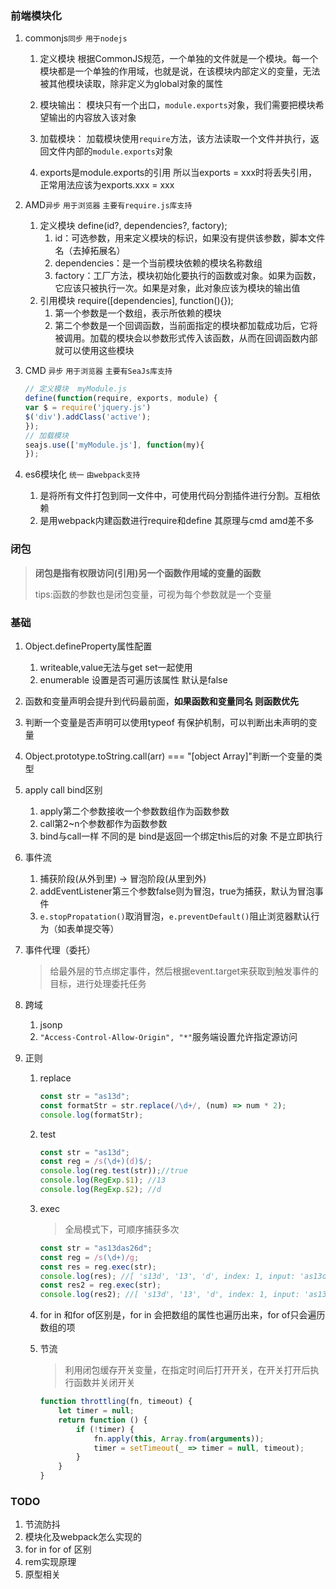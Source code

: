 ### 前端模块化

1. commonjs`同步` `用于nodejs`

   1. 定义模块
      根据CommonJS规范，一个单独的文件就是一个模块。每一个模块都是一个单独的作用域，也就是说，在该模块内部定义的变量，无法被其他模块读取，除非定义为global对象的属性

   2. 模块输出：
      模块只有一个出口，`module.exports`对象，我们需要把模块希望输出的内容放入该对象

   3. 加载模块：
      加载模块使用`require`方法，该方法读取一个文件并执行，返回文件内部的`module.exports`对象

   4. exports是module.exports的引用 所以当exports = xxx时将丢失引用，正常用法应该为exports.xxx = xxx

      

2. AMD`异步` `用于浏览器` `主要有require.js库支持`

   1. 定义模块 define(id?, dependencies?, factory);
      1. id：可选参数，用来定义模块的标识，如果没有提供该参数，脚本文件名（去掉拓展名）
      2. dependencies：是一个当前模块依赖的模块名称数组
      3. factory：工厂方法，模块初始化要执行的函数或对象。如果为函数，它应该只被执行一次。如果是对象，此对象应该为模块的输出值
   2. 引用模块 require([dependencies], function(){});
      1. 第一个参数是一个数组，表示所依赖的模块
      2. 第二个参数是一个回调函数，当前面指定的模块都加载成功后，它将被调用。加载的模块会以参数形式传入该函数，从而在回调函数内部就可以使用这些模块

3. CMD `异步` `用于浏览器` `主要有SeaJs库支持`

      ```js
   // 定义模块  myModule.js
   define(function(require, exports, module) {
     var $ = require('jquery.js')
     $('div').addClass('active');
   });
   // 加载模块
   seajs.use(['myModule.js'], function(my){
   });
   ```

4. es6模块化 `统一` `由webpack支持`

   1. 是将所有文件打包到同一文件中，可使用代码分割插件进行分割。互相依赖
   2. 是用webpack内建函数进行require和define 其原理与cmd amd差不多



### 闭包

>  **闭包是指有权限访问(引用)另一个函数作用域的变量的函数**
>
>  tips:函数的参数也是闭包变量，可视为每个参数就是一个变量



### 基础

1. Object.defineProperty属性配置
   1. writeable,value无法与get set一起使用
   2. enumerable 设置是否可遍历该属性 默认是false

2. 函数和变量声明会提升到代码最前面，**如果函数和变量同名 则函数优先**

3. 判断一个变量是否声明可以使用typeof 有保护机制，可以判断出未声明的变量

4. Object.prototype.toString.call(arr) === "[object Array]"判断一个变量的类型

5. apply call bind区别
   1. apply第二个参数接收一个参数数组作为函数参数
   2. call第2~n个参数都作为函数参数
   3. bind与call一样 不同的是 bind是返回一个绑定this后的对象 不是立即执行

6. 事件流

   1. 捕获阶段(从外到里) -> 冒泡阶段(从里到外)
   2. addEventListener第三个参数false则为冒泡，true为捕获，默认为冒泡事件
   3. `e.stopPropatation()`取消冒泡，`e.preventDefault()`阻止浏览器默认行为（如表单提交等）

7. 事件代理（委托）

   > 给最外层的节点绑定事件，然后根据event.target来获取到触发事件的目标，进行处理委托任务

8. 跨域

   1. jsonp
   2. `"Access-Control-Allow-Origin", "*"`服务端设置允许指定源访问

9. 正则

   1. replace

      ```javascript
      const str = "as13d";
      const formatStr = str.replace(/\d+/, (num) => num * 2);
      console.log(formatStr);
      ```

   2. test

      ```javascript
      const str = "as13d";
      const reg = /s(\d+)(d)$/;
      console.log(reg.test(str));//true
      console.log(RegExp.$1); //13
      console.log(RegExp.$2); //d
      ```

   3. exec 

      > 全局模式下，可顺序捕获多次

      ```javascript
      const str = "as13das26d";
      const reg = /s(\d+)/g;
      const res = reg.exec(str);
      console.log(res); //[ 's13d', '13', 'd', index: 1, input: 'as13d', groups: undefined ]
      const res2 = reg.exec(str);
      console.log(res2); //[ 's13d', '13', 'd', index: 1, input: 'as13d', groups: undefined ]
      ```

   4. for in 和for of区别是，for in 会把数组的属性也遍历出来，for of只会遍历数组的项

   5. 节流

      > 利用闭包缓存开关变量，在指定时间后打开开关，在开关打开后执行函数并关闭开关

      ```javascript
      function throttling(fn, timeout) {
          let timer = null;
          return function () {
              if (!timer) {
                  fn.apply(this, Array.from(arguments));
                  timer = setTimeout(_ => timer = null, timeout);
              }
          }
      }
      ```

      

   





### TODO



1. 节流防抖
2. 模块化及webpack怎么实现的
3. for in for of 区别
4. rem实现原理
5. 原型相关

